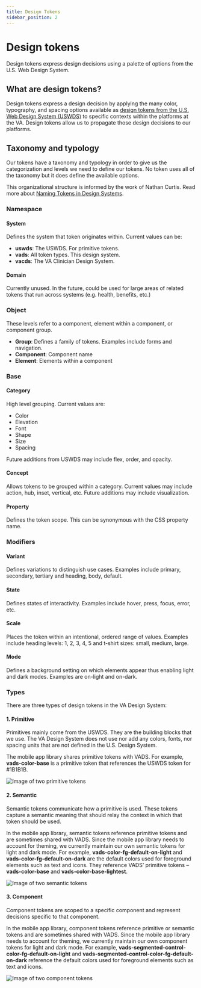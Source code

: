 ```yaml
---
title: Design Tokens
sidebar_position: 2
---
```


# Design tokens

Design tokens express design decisions using a palette of options from the U.S. Web Design System.

## What are design tokens?
Design tokens express a design decision by applying the many color, typography, and spacing options available as [design tokens from the U.S. Web Design System (USWDS)](https://designsystem.digital.gov/design-tokens/) to specific contexts within the platforms at the VA. Design tokens allow us to propagate those design decisions to our platforms.

## Taxonomy and typology
Our tokens have a taxonomy and typology in order to give us the categorization and levels we need to define our tokens. No token uses all of the taxonomy but it does define the available options.

This organizational structure is informed by the work of Nathan Curtis. Read more about [Naming Tokens in Design Systems](https://medium.com/eightshapes-llc/naming-tokens-in-design-systems-9e86c7444676).

### Namespace

#### System
Defines the system that token originates within. Current values can be:
* **uswds**: The USWDS. For primitive tokens.
* **vads**: All token types. This design system.
* **vacds**: The VA Clinician Design System.

#### Domain
Currently unused. In the future, could be used for large areas of related tokens that run across systems (e.g. health, benefits, etc.)

### Object
These levels refer to a component, element within a component, or component group.
* **Group**: Defines a family of tokens. Examples include forms and navigation.
* **Component**: Component name
* **Element**: Elements within a component

### Base

#### Category
High level grouping. Current values are:
* Color
* Elevation
* Font
* Shape
* Size
* Spacing

Future additions from USWDS may include flex, order, and opacity.

#### Concept
Allows tokens to be grouped within a category. Current values may include action, hub, inset, vertical, etc. Future additions may include visualization.

#### Property
Defines the token scope. This can be synonymous with the CSS property name.

### Modifiers

#### Variant
Defines variations to distinguish use cases. Examples include primary, secondary, tertiary and heading, body, default.

#### State
Defines states of interactivity. Examples include hover, press, focus, error, etc.

#### Scale
Places the token within an intentional, ordered range of values. Examples include heading levels: 1, 2, 3, 4, 5 and t-shirt sizes: small, medium, large.

#### Mode
Defines a background setting on which elements appear thus enabling light and dark modes. Examples are on-light and on-dark.

### Types
There are three types of design tokens in the VA Design System:

#### 1. Primitive
Primitives mainly come from the USWDS. They are the building blocks that we use. The VA Design System does not use nor add any colors, fonts, nor spacing units that are not defined in the U.S. Design System.

The mobile app library shares primitive tokens with VADS. For example, **vads-color-base** is a primitive token that references the USWDS token for #1B1B1B.

![Image of two primitive tokens](/img/design-system/tokens-primitive.png)

#### 2. Semantic
Semantic tokens communicate how a primitive is used. These tokens capture a semantic meaning that should relay the context in which that token should be used.

In the mobile app library, semantic tokens reference primitive tokens and are sometimes shared with VADS. Since the mobile app library needs to account for theming, we currently maintain our own semantic tokens for light and dark mode. For example, **vads-color-fg-default-on-light** and **vads-color-fg-default-on-dark** are the default colors used for foreground elements such as text and icons. They reference VADS’ primitive tokens – **vads-color-base** and **vads-color-base-lightest**.

![Image of two semantic tokens](/img/design-system/tokens-semantic.png)

#### 3. Component
Component tokens are scoped to a specific component and represent decisions specific to that component.

In the mobile app library, component tokens reference primitive or semantic tokens and are sometimes shared with VADS. Since the mobile app library needs to account for theming, we currently maintain our own component tokens for light and dark mode. For example, **vads-segmented-control-color-fg-default-on-light** and **vads-segmented-control-color-fg-default-on-dark** reference the default colors used for foreground elements such as text and icons.

![Image of two component tokens](/img/design-system/tokens-component.png)
